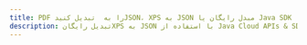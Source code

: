 ---title: PDF را به  تبدیل کنیدJSON، XPS به JSON مبدل رایگان یا Java SDKdescription: تبدیل رایگانXPS به JSON با استفاده از Java Cloud APIs & SDK همچنین اسناد PDF را در Cloud ایجاد، ویرایش و رندر کنید.---